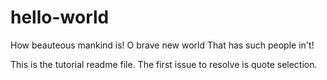 # hello-world
 How beauteous mankind is! O brave new world That has such people in't!

This is the tutorial readme file.  The first issue to resolve is quote selection.
